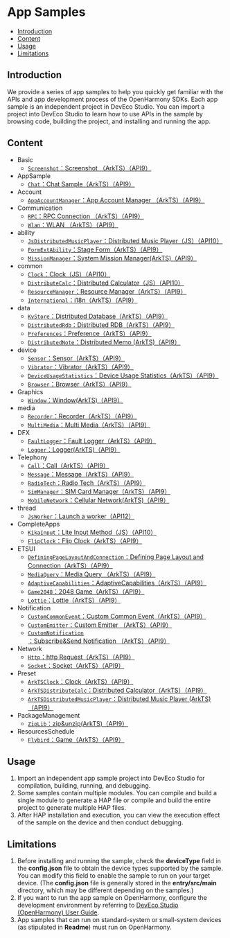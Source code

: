 # App Samples<a name="EN-US_TOPIC_0000001115464207"></a>

-   [Introduction](#section1470103520301)
-   [Content](#sectionMenu)
-   [Usage](#section17988202503116)
-   [Limitations](#section18841871178)

## Introduction<a name="section1470103520301"></a>

We provide a series of app samples to help you quickly get familiar with the APIs and app development process of the OpenHarmony SDKs. Each app sample is an independent project in DevEco Studio. You can import a project into DevEco Studio to learn how to use APIs in the sample by browsing code, building the project, and installing and running the app.

## Content <a name="sectionMenu"></a>

- Basic
  - [`Screenshot`：Screenshot （ArkTS）（API9）](code/SystemFeature/Media/Screenshot)
- AppSample
  - [`Chat`：Chat Sample（ArkTS）（API9）](code/Solutions/IM/Chat)
- Account
  - [`AppAccountManager`：App Account Manager （ArkTS）（API9）](code/BasicFeature/Security/AppAccountManager)
- Communication
  - [`RPC`：RPC Connection （ArkTS）（API9）](code/BasicFeature/Connectivity/RPC)
  - [`Wlan`：WLAN （ArkTS）（API9）](code/SystemFeature/Connectivity/Wlan)
- ability
  - [`JsDistributedMusicPlayer`：Distributed Music Player（JS）（API10）](code/SuperFeature/DistributedAppDev/JsDistributedMusicPlayer)
  - [`FormExtAbility`：Stage Form（ArkTS）（API9）](code/SystemFeature/Widget/FormExtAbility)
  - [`MissionManager`：System Mission Manager(ArkTS)（API9）](code/SystemFeature/ApplicationModels/MissionManager)
- common
  - [`Clock`：Clock（JS）（API10）](code/Solutions/Tools/JsClock)
  - [`DistributeCalc`：Distributed Calculator（JS）（API10）](code/SuperFeature/DistributedAppDev/DistributeCalc)
  - [`ResourceManager`：Resource Manager（ArkTS）（API9）](code/BasicFeature/Resource/ResourceManager)
  - [`International`：i18n（ArkTS）（API9）](code/SystemFeature/Internationalnation/International)
- data
  - [`KvStore`：Distributed Database（ArkTS）（API9）](code/SuperFeature/DistributedAppDev/Kvstore)
  - [`DistributedRdb`：Distributed RDB（ArkTS）（API9）](code/SuperFeature/DistributedAppDev/DistributedRdb)
  - [`Preferences`：Preference（ArkTS）（API9）](code/BasicFeature/DataManagement/Preferences)
  - [`DistributedNote`：Distributed Memo (ArkTS)（API9）](code/SuperFeature/DistributedAppDev/DistributedNote)
- device
  - [`Sensor`：Sensor（ArkTS）（API9）](code/BasicFeature/DeviceManagement/Sensor)
  - [`Vibrator`：Vibrator（ArkTS）（API9）](code/BasicFeature/DeviceManagement/Vibrator)
  - [`DeviceUsageStatistics`：Device Usage Statistics（ArkTS）（API9）](code/SystemFeature/DeviceUsageStatistics/DeviceUsageStatistics)
  - [`Browser`：Browser（ArkTS）（API9）](code/BasicFeature/Web/Browser)
- Graphics
  - [`Window`：Window(ArkTS)（API9）](code/SystemFeature/WindowManagement/WindowManage)
- media
  - [`Recorder`：Recorder（ArkTS）（API9）](code/SystemFeature/Media/Recorder)
  - [`MultiMedia`：Multi Media（ArkTS）（API9）](code/Solutions/Media/MultiMedia)
- DFX
  - [`FaultLogger`：Fault Logger（ArkTS）（API9）](code/BasicFeature/DFX/FaultLogger)
  - [`Logger`：Logger(ArkTS)（API9）](code/BasicFeature/DFX/Logger)
- Telephony
  - [`Call`：Call（ArkTS）（API9）](code/SystemFeature/Telephony/Call)
  - [`Message`：Message（ArkTS）（API9）](code/SystemFeature/Telephony/Message)
  - [`RadioTech`：Radio Tech（ArkTS）（API9）](code/BasicFeature/Telephony/RadioTech)
  - [`SimManager`：SIM Card Manager（ArkTS）（API9）](code/BasicFeature/Telephony/SimManager)
  - [`MobileNetwork`：Cellular Network(ArkTS)（API9）](code/BasicFeature/Telephony/MobileNetwork)
- thread
  - [`JsWorker`：Launch a worker（API12）](code/LaunguageBaseClassLibrary/ConcurrentModule)
- CompleteApps
  - [`KikaInput`：Lite Input Method（JS）（API10）](code/Solutions/InputMethod/KikaInput)
  - [`FlipClock`：Flip Clock（ArkTS）（API9）](code/Solutions/Tools/FlipClock)
- ETSUI
  - [`DefiningPageLayoutAndConnection`：Defining Page Layout and Connection（ArkTS）（API9）](code/UI/ArkTsComponentCollection/DefiningPageLayoutAndConnection)
  - [`MediaQuery`：Media Query （ArkTS）（API9）](code/UI/ArkTsComponentCollection/MediaQuery)
  - [`AdaptiveCapabilities`：AdaptiveCapabilities（ArkTS）（API9）](code/SuperFeature/MultiDeviceAppDev/AdaptiveCapabilities)
  - [`Game2048`：2048 Game（ArkTS）（API9）](code/Solutions/Game/Game2048)
  - [`Lottie`：Lottie（ArkTS）（API9）](code/Solutions/Game/Lottie)
- Notification
  - [`CustomCommonEvent`：Custom Common Event（ArkTS）（API9）](code/BasicFeature/Notification/CustomCommonEvent)
  - [`CustomEmitter`：Custom Emitter （ArkTS）（API9）](code/BasicFeature/Notification/CustomEmitter)
  - [`CustomNotification`：Subscribe&Send Notification （ArkTS）（API9）](code/BasicFeature/Notification/CustomNotification)
- Network
  - [`Http`：http Request（ArkTS）（API9）](code/BasicFeature/Connectivity/Http)
  - [`Socket`：Socket（ArkTS）（API9）](code/BasicFeature/Connectivity/Socket)
- Preset
  - [`ArkTSClock`：Clock（ArkTS）（API9）](code/Solutions/Tools/ArkTSClock)
  - [`ArkTSDistributeCalc`：Distributed Calculator（ArkTS）（API9）](code/SuperFeature/DistributedAppDev/ArkTSDistributedCalc)
  - [`ArkTSDistributedMusicPlayer`：Distributed Music Player (ArkTS)（API9）](code/SuperFeature/DistributedAppDev/ArkTSDistributedMusicPlayer)
- PackageManagement
  - [`ZipLib`：zip&unzip(ArkTS)（API9）](code/LaunguageBaseClassLibrary/ZipLib)
- ResourcesSchedule
  - [`Flybird`：Game（ArkTS）（API9）](code/SystemFeature/TaskManagement/Flybird)

## Usage<a name="section17988202503116"></a>

1.  Import an independent app sample project into DevEco Studio for compilation, building, running, and debugging.
2.  Some samples contain multiple modules. You can compile and build a single module to generate a HAP file or compile and build the entire project to generate multiple HAP files.
3.  After HAP installation and execution, you can view the execution effect of the sample on the device and then conduct debugging.

## Limitations<a name="section18841871178"></a>

1.  Before installing and running the sample, check the  **deviceType**  field in the  **config.json**  file to obtain the device types supported by the sample. You can modify this field to enable the sample to run on your target device. \(The  **config.json**  file is generally stored in the  **entry/src/main**  directory, which may be different depending on the samples.\)
2.  If you want to run the app sample on OpenHarmony, configure the development environment by referring to  [DevEco Studio \(OpenHarmony\) User Guide](https://gitee.com/openharmony/docs/blob/master/en/application-dev/quick-start/Readme-EN.md).
3.  App samples that can run on standard-system or small-system devices (as stipulated in **Readme**) must run on OpenHarmony.
